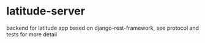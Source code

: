 latitude-server
===============

backend for latitude app based on django-rest-framework, see protocol and tests for more detail
